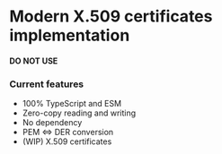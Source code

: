 # Modern X.509 certificates implementation

#### DO NOT USE

### Current features
- 100% TypeScript and ESM
- Zero-copy reading and writing
- No dependency
- PEM <=> DER conversion
- (WIP) X.509 certificates